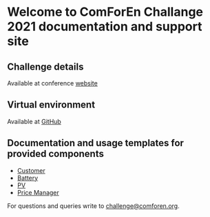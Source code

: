 # Welcome to ComForEn Challange 2021 documentation and support site

## Challenge details

Available at conference [website](http://www.comforen.org/)

## Virtual environment

Available at [GitHub](https://github.com/comforen/challenge2021)

## Documentation and usage templates for provided components

* [Customer](customer.html)
* [Battery](battery.html)
* [PV](pv.html)
* [Price Manager](price.html)


For questions and queries write to [challenge@comforen.org](mailto:challenge@comforen.org).
